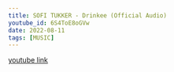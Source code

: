 ```yaml
---
title: SOFI TUKKER - Drinkee (Official Audio)
youtube_id: 6S4ToE8oGVw
date: 2022-08-11
tags: [MUSIC]
---
```

[youtube link](https://www.youtube.com/watch?v=6S4ToE8oGVw)
